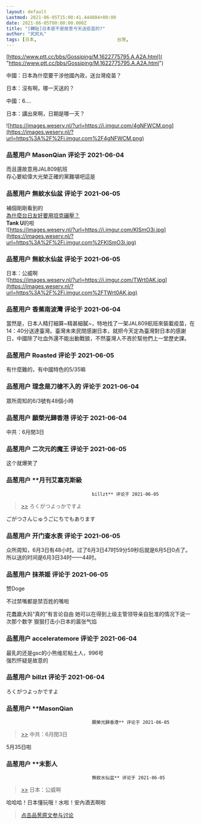 ```yaml
---
layout: default
Lastmod: 2021-06-05T15:00:41.444804+00:00
date: 2021-06-05T00:00:00.000Z
title: "[轉貼]日本是不是故意今天送疫苗的?"
author: "尻尻丸"
tags: [日本,								台灣,								疫苗]
---
```


[https://www.ptt.cc/bbs/Gossiping/M.1622775795.A.A2A.html]( "https://www.ptt.cc/bbs/Gossiping/M.1622775795.A.A2A.html")  
  
中國：日本為什麼要干涉他國內政，送台灣疫苗？  
  
日本：沒有啊，哪一天送的？  
  
中國：6....  
  
日本：講出來啊，日期是哪一天？  
  
![https://images.weserv.nl/?url=https://i.imgur.com/4gNFWCM.png](https://images.weserv.nl/?url=https%3A%2F%2Fi.imgur.com%2F4gNFWCM.png)

            
### 品葱用户 **MasonQian** 评论于 2021-06-04
        
而且還故意用JAL809航班  
存心要給偉大光榮正確的黨難堪吧這是
        


            
### 品葱用户 **無紋水仙盆** 评论于 2021-06-05
        
補個剛剛看到的  
[為什麼台日友好要用坦克碾壓？]( "https://www.ptt.cc/bbs/Gossiping/M.1622787585.A.7AC.html")  
**Tank U**的啦  
![https://images.weserv.nl/?url=https://i.imgur.com/KISmO3i.jpg](https://images.weserv.nl/?url=https%3A%2F%2Fi.imgur.com%2FKISmO3i.jpg)
        


            
### 品葱用户 **無紋水仙盆** 评论于 2021-06-05
        
日本：公威啊  
![https://images.weserv.nl/?url=https://i.imgur.com/TWrt0AK.jpg](https://images.weserv.nl/?url=https%3A%2F%2Fi.imgur.com%2FTWrt0AK.jpg)
        


            
### 品葱用户 **香蕉南波灣** 评论于 2021-06-04
        
當然是，日本人精打細算~精甚細膩~，特地找了一架JAL809航班來裝載疫苗，在14：40分送達臺灣。臺灣未來民間感謝日本，就把今天定為臺灣對日本的感謝日，中國除了吐血外還不能出動戰狼，不然臺灣人不吝於幫他們上一堂歷史課。
        


            
### 品葱用户 **Roasted** 评论于 2021-06-05
        
有什麼難的，有中國特色的5/35嘛
        


            
### 品葱用户 **理念是刀槍不入的** 评论于 2021-06-04
        
眾所周知的6/3號有48個小時
        


            
### 品葱用户 **願榮光歸香港** 评论于 2021-06-04
        
中共：6月閏3日
        


            
### 品葱用户 **二次元的魔王** 评论于 2021-06-05
        
这个就爆笑了
        


            
### 品葱用户 **月刊艾塞克斯級				
									billzt** 评论于 2021-06-05
        
> [\>>]( "/article/item_id-654479#") ろくがつよっかですよ

  
  
ごがつさんじゅうごにちでもあります
        


            
### 品葱用户 **开门查水表** 评论于 2021-06-05
        
众所周知，6月3日有48小时。过了6月3日47时59分59秒后就是6月5日0点了。  
所以送的时间是6月3日34时——44时。
        


            
### 品葱用户 **抹茶姬** 评论于 2021-06-05
        
赞Doge  
  
不过禁嘴都是禁百姓的嘴啦  
  
花蠢嬴大妈“真的”有言论自由 她可以在得到上级主管领导亲自批准的情况下说一次那个数字 狠狠打击小日本的嚣张气焰
        


            
### 品葱用户 **acceleratemore** 评论于 2021-06-04
        
最乳的还是gsc的小熊维尼粘土人，996号  
强烈怀疑是故意的
        


            
### 品葱用户 **billzt** 评论于 2021-06-04
        
ろくがつよっかですよ
        


            
### 品葱用户 **MasonQian				
									願榮光歸香港** 评论于 2021-06-05
        
> [\>>]( "/article/item_id-654517#") 中共：6月閏3日

  
  
5月35日啦
        


            
### 品葱用户 **末影人				
									無紋水仙盆** 评论于 2021-06-05
        
> [\>>]( "/article/item_id-654464#") 日本：公威啊

  
  
哈哈哈！日本懂玩哦！水啦！安內酒丟啊啦
        






> [点击品葱原文参与讨论](https://pincong.rocks/article/id-32840__sort_key-agree_count__sort-DESC)


